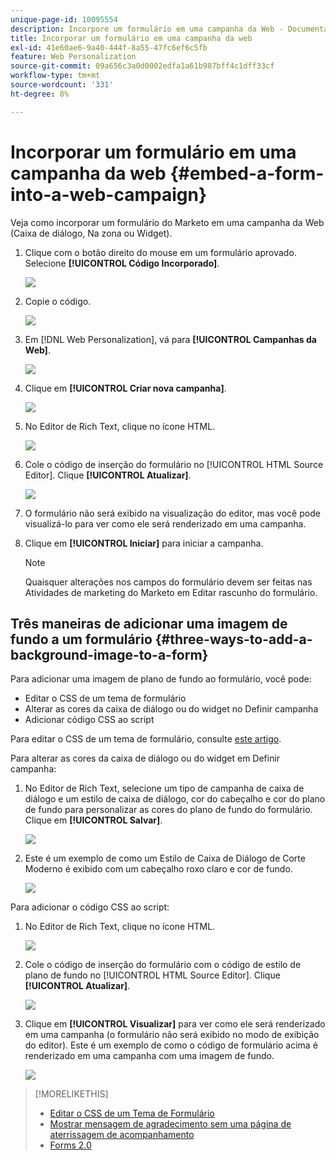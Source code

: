 ```yaml
---
unique-page-id: 10095554
description: Incorpore um formulário em uma campanha da Web - Documentação do Marketo - Documentação do produto
title: Incorporar um formulário em uma campanha da web
exl-id: 41e60ae6-9a40-444f-8a55-47fc6ef6c5fb
feature: Web Personalization
source-git-commit: 09a656c3a0d0002edfa1a61b987bff4c1dff33cf
workflow-type: tm+mt
source-wordcount: '331'
ht-degree: 8%

---
```


# Incorporar um formulário em uma campanha da web {#embed-a-form-into-a-web-campaign}

Veja como incorporar um formulário do Marketo em uma campanha da Web (Caixa de diálogo, Na zona ou Widget).

1. Clique com o botão direito do mouse em um formulário aprovado. Selecione **[!UICONTROL Código Incorporado]**.

   ![](assets/image2015-12-16-10-3a58-3a39.png)

1. Copie o código.

   ![](assets/image2015-12-16-11-3a16-3a24.png)

1. Em [!DNL Web Personalization], vá para **[!UICONTROL Campanhas da Web]**.

   ![](assets/web-campaigns-hand-7.jpg)

1. Clique em **[!UICONTROL Criar nova campanha]**.

   ![](assets/create-new-web-campaign-hand-1.jpg)

1. No Editor de Rich Text, clique no ícone HTML.

   ![](assets/five-1.png)

1. Cole o código de inserção do formulário no [!UICONTROL HTML Source Editor]. Clique **[!UICONTROL Atualizar]**.

   ![](assets/six-1.png)

1. O formulário não será exibido na visualização do editor, mas você pode visualizá-lo para ver como ele será renderizado em uma campanha.

1. Clique em **[!UICONTROL Iniciar]** para iniciar a campanha.

   >[!NOTE]
   >
   >Quaisquer alterações nos campos do formulário devem ser feitas nas Atividades de marketing do Marketo em Editar rascunho do formulário.

## Três maneiras de adicionar uma imagem de fundo a um formulário {#three-ways-to-add-a-background-image-to-a-form}

Para adicionar uma imagem de plano de fundo ao formulário, você pode:

* Editar o CSS de um tema de formulário
* Alterar as cores da caixa de diálogo ou do widget no Definir campanha
* Adicionar código CSS ao script

Para editar o CSS de um tema de formulário, consulte [este artigo](/help/marketo/product-docs/demand-generation/forms/form-design/edit-the-css-of-a-form-theme.md).

Para alterar as cores da caixa de diálogo ou do widget em Definir campanha:

1. No Editor de Rich Text, selecione um tipo de campanha de caixa de diálogo e um estilo de caixa de diálogo, cor do cabeçalho e cor do plano de fundo para personalizar as cores do plano de fundo do formulário. Clique em **[!UICONTROL Salvar]**.

   ![](assets/image2015-12-29-18-3a28-3a31.png)

1. Este é um exemplo de como um Estilo de Caixa de Diálogo de Corte Moderno é exibido com um cabeçalho roxo claro e cor de fundo.

   ![](assets/image2015-12-29-18-3a27-3a31.png)

Para adicionar o código CSS ao script:

1. No Editor de Rich Text, clique no ícone HTML.

   ![](assets/image2015-12-29-17-3a56-3a13.png)

1. Cole o código de inserção do formulário com o código de estilo de plano de fundo no [!UICONTROL HTML Source Editor]. Clique **[!UICONTROL Atualizar]**.

   ![](assets/image2015-12-29-18-3a1-3a15.png)

1. Clique em **[!UICONTROL Visualizar]** para ver como ele será renderizado em uma campanha (o formulário não será exibido no modo de exibição do editor). Este é um exemplo de como o código de formulário acima é renderizado em uma campanha com uma imagem de fundo.

   ![](assets/image2015-12-29-18-3a20-3a35.png)

>[!MORELIKETHIS]
>
>* [Editar o CSS de um Tema de Formulário](/help/marketo/product-docs/demand-generation/forms/form-design/edit-the-css-of-a-form-theme.md)
>* [Mostrar mensagem de agradecimento sem uma página de aterrissagem de acompanhamento](https://developers.marketo.com/blog/show-thank-you-message-without-a-follow-up-landing-page/)
>* [Forms 2.0](https://experienceleague.adobe.com/en/docs/marketo-developer/marketo/javascriptapi/forms-api-reference)
